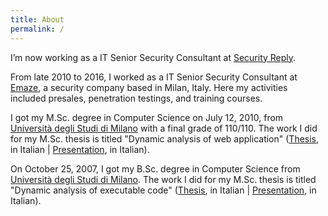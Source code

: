 ```yaml
---
title: About
permalink: /
---
```


I’m now working as a IT Senior Security Consultant at
[Security Reply](http://www.reply.eu/it/topics/security/).

From late 2010 to 2016, I worked as a IT Senior Security Consultant at
[Emaze](http://blog.emaze.net/), a security company based in Milan, Italy. Here
my activities included presales, penetration testings, and training courses.

I got my M.Sc. degree in Computer Science on July 12, 2010, from
[Università degli Studi di Milano](http://www.unimi.it/) with a final grade of
110/110. The work I did for my M.Sc. thesis is titled "Dynamic analysis of 
web application" ([Thesis](/pubs/lgiancane-msc-thesis.pdf), in Italian |
[Presentation](/pubs/lgiancane-msc-thesis-slides.pdf), in Italian).

On October 25, 2007, I got my B.Sc. degree in Computer Science from
[Università degli Studi di Milano](http://www.unimi.it/). The work I did for my M.Sc. thesis is titled
"Dynamic analysis of executable code" ([Thesis](/pubs/lgiancane-bsc-thesis.pdf), in Italian |
[Presentation](/pubs/lgiancane-bsc-thesis-slides.pdf), in Italian).